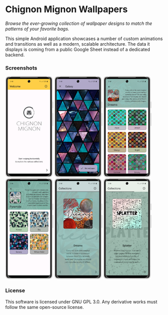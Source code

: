 # Chignon Mignon Wallpapers
*Browse the ever-growing collection of wallpaper designs to match the patterns of your favorite bags.*

This simple Android application showcases a number of custom animations and transitions as well as a modern, scalable architecture. The data it displays is coming from a public
Google Sheet instead of a dedicated backend.

### Screenshots

<img src="screenshots/01.png" width="30%" /> <img src="screenshots/02.png" width="30%" />
<img src="screenshots/03.png" width="30%" /> <img src="screenshots/04.png" width="30%" />
<img src="screenshots/05.png" width="30%" /> <img src="screenshots/06.png" width="30%" />

### License

This software is licensed under GNU GPL 3.0. Any derivative works must follow the same open-source license. 